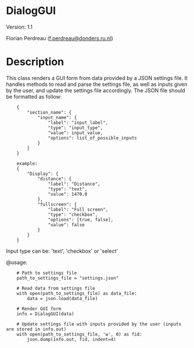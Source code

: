 # DialogGUI
Version: 1.1

Florian Perdreau (f.perdreau@donders.ru.nl)

# Description
This class renders a GUI form from data provided by a JSON settings file. It handles methods to read and parse the
settings file, as well as inputs given by the user, and update the settings file accordingly.
The JSON file should be formatted as follow:
```
    {
        "section_name": {
            "input_name": {
                "label": "input_label",
                "type": "input_type",
                "value": input_value,
                "options": list_of_possible_inputs
            }
        }
    }

    example:
    {
        "Display": {
            "distance": {
                "label": "Distance",
                "type": "text",
                "value": 1470.0
            },
            "fullscreen": {
                "label": "Full screen",
                "type": "checkbox",
                "options": [true, false],
                "value": false
            }
        }
    }

```
Input type can be: 'text', 'checkbox' or 'select'

@usage:
```
    # Path to settings file
    path_to_settings_file = "settings.json"

    # Read data from settings file
    with open(path_to_settings_file) as data_file:
        data = json.load(data_file)

    # Render GUI form
    info = DialogGUI(data)

    # Update settings file with inputs provided by the user (inputs are stored in info.out)
    with open(path_to_settings_file, 'w', 0) as fid:
        json.dump(info.out, fid, indent=4)
```